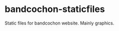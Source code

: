bandcochon-staticfiles
======================

Static files for bandcochon website. Mainly graphics.
